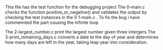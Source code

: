 This file has the test function for the debugging project
The 0-main.c checks the function positive_or_negative() and validates the output by checking the test instances in the 0 1-main.c . To fix the bug i have commennted the part cousing the infinite loop

The 2-largest_number.c print the largest number given three intergers
The 3-print_remaining_days.c converts a date to the day of year and determines how many days are left in the year, taking leap year into consideration.
